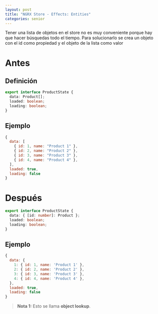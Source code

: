 ```yaml
---
layout: post
title: "NGRX Store - Effects: Entities"
categories: senior
---
```


Tener una lista de objetos en el store no es muy conveniente porque<!--more--> hay que hacer búsquedas todo el tiempo.
Para solucionarlo se crea un objeto con el id como propiedad y el objeto de la lista como valor

# Antes

## Definición

```typescript
export interface ProductState {
  data: Product[];
  loaded: boolean;
  loading: boolean;
}
```

## Ejemplo

```javascript
{
  data: [
    { id: 1, name: "Product 1" },
    { id: 2, name: "Product 2" },
    { id: 3, name: "Product 3" },
    { id: 4, name: "Product 4" },
  ],
  loaded: true,
  loading: false
}
```

# Después

```typescript
export interface ProductState {
  data: { [id: number]: Product };
  loaded: boolean;
  loading: boolean;
}
```

## Ejemplo

```javascript
{
  data: {
    1: { id: 1, name: 'Product 1' },
    2: { id: 2, name: 'Product 2' },
    3: { id: 3, name: 'Product 3' },
    4: { id: 4, name: 'Product 4' },
  },
  loaded: true,
  loading: false
}
```

> **Nota 1:** Esto se llama **object lookup**.
